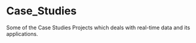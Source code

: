 # Case_Studies
Some of the Case Studies Projects which deals with real-time data and its applications.
